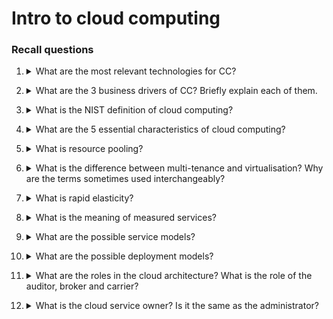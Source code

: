 # Intro to cloud computing

### Recall questions


1. <details markdown=1><summary markdown="span"> What are the most relevant technologies for CC? </summary>
    
    \
    Techs:
    - ==Virtualization==: hardware (VMs) or software/application (containers)
    - ==Web 2.0==: platform for web applications like Google Docs
    - ==Service orientation==: design paradigm for computer software in the form of services

</details>


2. <details markdown=1><summary markdown="span"> What are the 3 business drivers of CC? Briefly explain each of them. </summary>
    
    \
    Business drivers:
    - ==capacity planning==: provide the right capacity when needed, the strategy can be ==lag==, ==lead== or ==match==;
    - ==cost reduction==: mostly the cost for personnel mantaining the infrastructure;
    - ==organizational agility==

</details>

3. <details markdown=1><summary markdown="span"> What is the NIST definition of cloud computing? </summary>
    
    \
    Model for enabling ==ubiquitous, convenient, on-demand network access to a shared pool of computing resources== that can be rapidly provisioned and released with minimal management/interaction.

</details>

4. <details markdown=1><summary markdown="span"> What are the 5 essential characteristics of cloud computing?</summary>
    
    \
    Characteristics:
    - on demand self-service: user can satisfy his needs on his own whenever needed;
    - broad network access;
    - resource pooling;
    - rapid elasticity
    - measured services

</details>

5. <details markdown=1><summary markdown="span"> What is resource pooling? </summary>
    
    \
    ==Computing resources are pooled to serve customers in a multi-tenant model==. This model is possible through virtualization.

</details>

6. <details markdown=1><summary markdown="span"> What is the difference between multi-tenance and virtualisation? Why are the terms sometimes used interchangeably? </summary>
    
    \
    ![](../../../CLD/cld1.png) \
    Sometimes multitenancy can be also be used to refer to users using their own virtualised environment running on the same bare metal.
    
</details>

7. <details markdown=1><summary markdown="span"> What is rapid elasticity? </summary>
    
    \
    It is another way of naming ==scalability==, the ==degree to which a system is able to adapt to workload changes in an automatic manner==,
    such that the available resources match the current demand.

</details>

8. <details markdown=1><summary markdown="span"> What is the meaning of measured services? </summary>
    
    \
    ==Ability for both the customer and the cloud provider to measure various aspects of services offered==.

</details>

9. <details markdown=1><summary markdown="span"> What are the possible service models? </summary>
    
    \
    Service models:
    - ==IaaS==: only the infrastructure is provided
    - ==PaaS==: the infrastructure and platforms to deploy apps are provided;
    - ==SaaS==: everything is already configured: infrastructure, platforms and the app themselves.

</details>

10. <details markdown=1><summary markdown="span"> What are the possible deployment models? </summary>
    
    \
    Deployment models:
    - ==public==
    - ==private==: e.g. google VPC
    - ==hybrid==
    - ==community==: the cloud service is provided to a specific community

</details>

11. <details markdown=1><summary markdown="span"> What are the roles in the cloud architecture? What is the role of the auditor, broker and carrier? </summary>
    
    \
    ![](../../../CLD/cld2.png) \
    Important roles:
    - ==auditor==: verifies the authenticity/quality of the services provided;
    - ==broker==: intermediate between provider and consumer, turns high level requests into specific services required to a provider;
    - ==carrier==: provides connectivity and transport between customer and provider.

</details>

12. <details markdown=1><summary markdown="span"> What is the cloud service owner? Is it the same as the administrator? </summary>
    
    \
    ==Legal owner of the cloud platform. Not necessarily the admin==. The legal owner is also a "user" himself of the cloud service, in a sense.

</details>